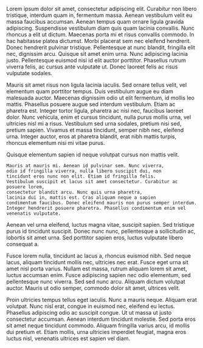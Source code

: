 Lorem ipsum dolor sit amet, consectetur adipiscing elit. Curabitur non libero tristique, interdum quam in, fermentum massa. Aenean vestibulum velit eu massa faucibus accumsan. Aenean tempus quam ornare ligula gravida adipiscing. Suspendisse vestibulum diam quis quam lacinia convallis. Nunc rhoncus a elit ut dictum. Maecenas porta mi et risus convallis commodo. In hac habitasse platea dictumst. Morbi placerat sem nec eleifend hendrerit. Donec hendrerit pulvinar tristique. Pellentesque at nunc blandit, fringilla elit nec, dignissim arcu. Quisque sit amet enim urna. Nunc adipiscing lacinia justo. Pellentesque euismod nisi id elit auctor porttitor. Phasellus rutrum viverra felis, ac cursus ante vulputate ut. Donec laoreet felis ac risus vulputate sodales.

Mauris sit amet risus non ligula lacinia iaculis. Sed ornare tellus velit, vel elementum quam porttitor tempus. Duis vestibulum augue eu diam malesuada auctor. Maecenas dignissim odio ut elit fermentum, id mollis leo mattis. Phasellus posuere augue sed interdum vestibulum. Etiam ac pharetra est. Integer tortor ligula, pharetra ac nisi nec, faucibus laoreet dolor. Nunc vehicula, enim et cursus tincidunt, nulla purus mollis urna, vel ultricies nisl mi a risus. Vestibulum sed urna sodales, pretium nisi sed, pretium sapien. Vivamus et massa tincidunt, semper nibh nec, eleifend urna. Integer auctor, eros at pharetra blandit, erat nibh mattis turpis, rhoncus elementum nisi mi vitae purus.

Quisque elementum sapien id neque volutpat cursus non mattis velit.

```
Mauris at mauris mi. Aenean id pulvinar sem. Nunc viverra,
odio id fringilla viverra, nulla libero suscipit dui, non
tincidunt eros nunc non elit. Etiam id fringilla felis.
Vestibulum suscipit et lacus sit amet consectetur. Curabitur ac posuere lorem,
consectetur blandit arcu. Nunc quis urna pharetra,
lacinia dui in, mattis est. Cras aliquam neque a sapien
condimentum faucibus. Donec eleifend mauris non purus semper interdum.
Integer hendrerit posuere pharetra. Phasellus condimentum enim vel venenatis vulputate.
```

Aenean vel urna eleifend, luctus magna vitae, suscipit sapien. Sed tristique purus id tincidunt suscipit. Donec nunc nunc, pellentesque a sollicitudin ac, lobortis sit amet urna. Sed porttitor sapien eros, luctus vulputate libero consequat a.

Fusce lorem nulla, tincidunt ac lacus a, rhoncus euismod nibh. Sed neque lacus, aliquam tincidunt mollis nec, ultricies nec erat. Fusce eget urna sit amet nisl porta varius. Nullam est massa, rutrum aliquam lorem sit amet, luctus accumsan enim. Fusce adipiscing sapien nec odio elementum, sed pellentesque nunc viverra. Sed sed nunc arcu. Aliquam dictum volutpat auctor. Mauris ut odio semper, commodo dolor sit amet, ultrices velit.

Proin ultricies tempus tellus eget iaculis. Nunc a mauris neque. Aliquam erat volutpat. Nunc nisl erat, congue in euismod nec, eleifend eu lectus. Phasellus adipiscing odio ac suscipit congue. Ut ut massa ut justo consectetur accumsan. Aenean interdum tincidunt molestie. Sed porta eros sit amet neque tincidunt commodo. Aliquam fringilla varius arcu, id mollis dui pretium et. Etiam mollis, urna ultricies imperdiet feugiat, magna eros luctus nisl, venenatis ultrices est sapien vel diam.
